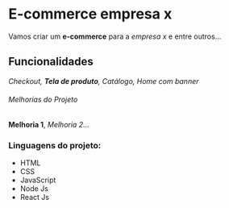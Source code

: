 # E-commerce empresa x

Vamos criar um **e-commerce** para a *empresa x* e entre outros...

## Funcionalidades

_Checkout, **Tela de produto**, Catálogo, Home com banner_

###### Melhorias do Projeto

__Melhoria 1__, _Melhoria 2..._

### Linguagens do projeto:

* HTML
* CSS
* JavaScript
* Node Js
* React Js
